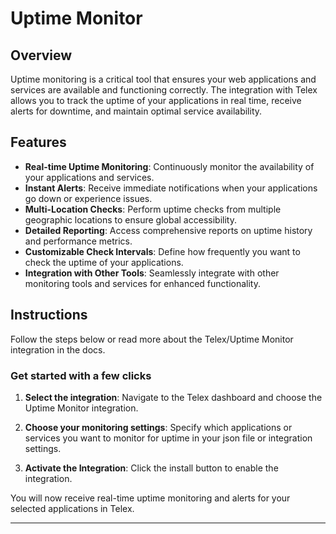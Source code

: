 # Uptime Monitor

## Overview

Uptime monitoring is a critical tool that ensures your web applications and services are available and functioning correctly. The integration with Telex allows you to track the uptime of your applications in real time, receive alerts for downtime, and maintain optimal service availability.

## Features
- **Real-time Uptime Monitoring**: Continuously monitor the availability of your applications and services.
- **Instant Alerts**: Receive immediate notifications when your applications go down or experience issues.
- **Multi-Location Checks**: Perform uptime checks from multiple geographic locations to ensure global accessibility.
- **Detailed Reporting**: Access comprehensive reports on uptime history and performance metrics.
- **Customizable Check Intervals**: Define how frequently you want to check the uptime of your applications.
- **Integration with Other Tools**: Seamlessly integrate with other monitoring tools and services for enhanced functionality.

## Instructions

Follow the steps below or read more about the Telex/Uptime Monitor integration in the docs.

### Get started with a few clicks
1. **Select the integration**: Navigate to the Telex dashboard and choose the Uptime Monitor integration.
2. **Choose your monitoring settings**: Specify which applications or services you want to monitor for uptime in your json file or integration settings.
   
3. **Activate the Integration**: Click the install button to enable the integration.

You will now receive real-time uptime monitoring and alerts for your selected applications in Telex.

--- 
